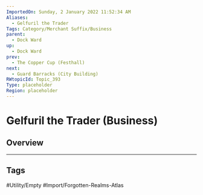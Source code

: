 ```yaml
---
ImportedOn: Sunday, 2 January 2022 11:52:34 AM
Aliases:
  - Gelfuril the Trader
Tags: Category/Merchant Suffix/Business
parent:
  - Dock Ward
up:
  - Dock Ward
prev:
  - The Copper Cup (Festhall)
next:
  - Guard Barracks (City Building)
RWtopicId: Topic_393
Type: placeholder
Region: placeholder
---
```

# Gelfuril the Trader (Business)
## Overview

---
## Tags
#Utility/Empty #Import/Forgotten-Realms-Atlas

